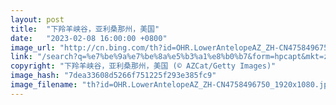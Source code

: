 ```yaml
---
layout: post
title:  "下羚羊峡谷，亚利桑那州，美国"
date:   "2023-02-08 16:00:00 +0800"
image_url: "http://cn.bing.com/th?id=OHR.LowerAntelopeAZ_ZH-CN4758496750_1920x1080.jpg&rf=LaDigue_1920x1080.jpg&pid=hp"
link: "/search?q=%e7%be%9a%e7%be%8a%e5%b3%a1%e8%b0%b7&form=hpcapt&mkt=zh-cn"
copyright: "下羚羊峡谷，亚利桑那州，美国 (© AZCat/Getty Images)"
image_hash: "7dea33608d5266f751225f293e385fc9"
image_filename: "th?id=OHR.LowerAntelopeAZ_ZH-CN4758496750_1920x1080.jpg&rf=LaDigue_1920x1080.jpg&pid=hp"
---
```

